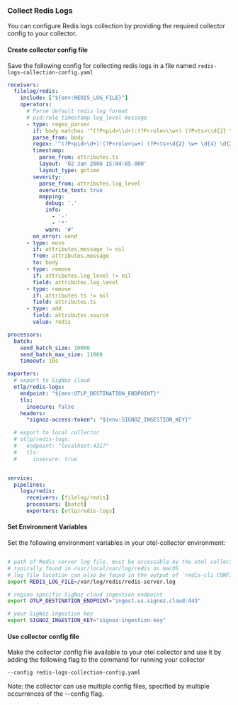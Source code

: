 ### Collect Redis Logs

You can configure Redis logs collection by providing the required collector config to your collector.

#### Create collector config file

Save the following config for collecting redis logs in a file named `redis-logs-collection-config.yaml`

```yaml
receivers:
  filelog/redis:
    include: ["${env:REDIS_LOG_FILE}"]
    operators:
      # Parse default redis log format
      # pid:role timestamp log_level message
      - type: regex_parser
        if: body matches '^(?P<pid>\\d+):(?P<role>\\w+) (?P<ts>\\d{2} \\w+ \\d{4} \\d{2}:\\d{2}:\\d{2}\\.\\d+) (?P<log_level>[.\\-*#]) (?P<message>.*)$'
        parse_from: body
        regex: '^(?P<pid>\d+):(?P<role>\w+) (?P<ts>\d{2} \w+ \d{4} \d{2}:\d{2}:\d{2}\.\d+) (?P<log_level>[.\-*#]) (?P<message>.*)$'
        timestamp:
          parse_from: attributes.ts
          layout: '02 Jan 2006 15:04:05.000'
          layout_type: gotime
        severity:
          parse_from: attributes.log_level
          overwrite_text: true
          mapping:
            debug: '.'
            info:
              - '-'
              - '*'
            warn: '#'
        on_error: send
      - type: move
        if: attributes.message != nil
        from: attributes.message
        to: body
      - type: remove
        if: attributes.log_level != nil
        field: attributes.log_level
      - type: remove
        if: attributes.ts != nil
        field: attributes.ts
      - type: add
        field: attributes.source
        value: redis

processors:
  batch:
    send_batch_size: 10000
    send_batch_max_size: 11000
    timeout: 10s

exporters:
  # export to SigNoz cloud
  otlp/redis-logs:
    endpoint: "${env:OTLP_DESTINATION_ENDPOINT}"
    tls:
      insecure: false
    headers:
      "signoz-access-token": "${env:SIGNOZ_INGESTION_KEY}"

  # export to local collector
  # otlp/redis-logs:
  #   endpoint: "localhost:4317"
  #   tls:
  #     insecure: true


service:
  pipelines:
    logs/redis:
      receivers: [filelog/redis]
      processors: [batch]
      exporters: [otlp/redis-logs]
```

#### Set Environment Variables

Set the following environment variables in your otel-collector environment:

```bash

# path of Redis server log file. must be accessible by the otel collector
# typically found in /usr/local/var/log/redis on macOS
# log file location can also be found in the output of `redis-cli CONFIG GET : *`
export REDIS_LOG_FILE=/var/log/redis/redis-server.log

# region specific SigNoz cloud ingestion endpoint
export OTLP_DESTINATION_ENDPOINT="ingest.us.signoz.cloud:443"

# your SigNoz ingestion key
export SIGNOZ_INGESTION_KEY="signoz-ingestion-key"

```

#### Use collector config file

Make the collector config file available to your otel collector and use it by adding the following flag to the command for running your collector  
```bash
--config redis-logs-collection-config.yaml
```  
Note: the collector can use multiple config files, specified by multiple occurrences of the --config flag.

